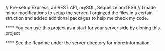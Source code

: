 // Pre-setup Express, JS REST API, mySQL, Sequelize and ES6
// I made minor modifications to setup the server. I orginzed the files in a certain struction and added additional packages to help me check my code.

**** You can use this project as a start for your server side by cloning this project

**** See the Readme under the server directory for more information.